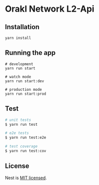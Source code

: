 # Orakl Network L2-Api

## Installation

```shell
yarn install
```

## Running the app

```shell
# development
yarn run start

# watch mode
yarn run start:dev

# production mode
yarn run start:prod
```

## Test

```bash
# unit tests
$ yarn run test

# e2e tests
$ yarn run test:e2e

# test coverage
$ yarn run test:cov
```

## License

Nest is [MIT licensed](LICENSE).
